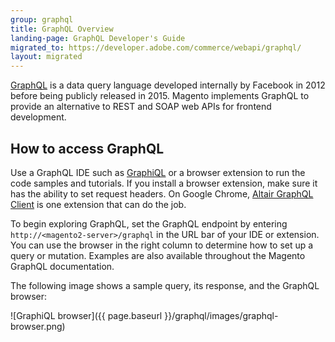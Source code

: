```yaml
---
group: graphql
title: GraphQL Overview
landing-page: GraphQL Developer's Guide
migrated_to: https://developer.adobe.com/commerce/webapi/graphql/
layout: migrated
---
```


[GraphQL](https://graphql.org/) is a data query language developed internally by Facebook in 2012 before being publicly released in 2015. Magento implements GraphQL to provide an alternative to REST and SOAP web APIs for frontend development.

## How to access GraphQL

Use a GraphQL IDE such as [GraphiQL](https://github.com/graphql/graphiql) or a browser extension to run the code samples and tutorials. If you install a browser extension, make sure it has the ability to set request headers. On Google Chrome, [Altair GraphQL Client](https://chrome.google.com/webstore/detail/altair-graphql-client/flnheeellpciglgpaodhkhmapeljopja) is one extension that can do the job.

To begin exploring GraphQL, set the GraphQL endpoint by entering `http://<magento2-server>/graphql` in the URL bar of your IDE or extension. You can use the browser in the right column to determine how to set up a query or mutation. Examples are also available throughout the Magento GraphQL documentation.

The following image shows a sample query, its response, and the GraphQL browser:

![GraphiQL browser]({{ page.baseurl }}/graphql/images/graphql-browser.png)
